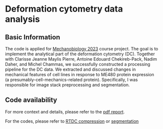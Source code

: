 # Deformation cytometry data analysis

## Basic Information

The code is applied for [Mechanobiology 2023](https://edu.epfl.ch/coursebook/fr/mechanobiology-how-mechanics-regulate-life-ME-480) course project. The goal is to implement the analytical part of the deformation cytometry (DC). Together with Clarisse Jeanne Maylis Pierre, Antoine Edouard Chekireb-Pack, Nadim Daher, and Michel Chammas, we successfully constructed a processing pipeline for the DC data. We extracted and discussed changes in mechanical features of cell lines in response to ME480 protein expression (a presumably-cell-mechanics-related protein). Specifically, I was responsible for image stack preprocessing and segmentation.

## Code availability

For more context and details, please refer to the [pdf report](./project_report.pdf).

For the codes, please refer to [RTDC compression](./RTDC_compression.ipynb) or [segmentation](./RTDC_segmentation.ipynb)